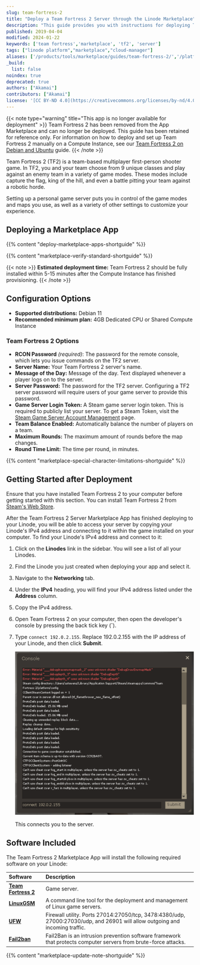 ```yaml
---
slug: team-fortress-2
title: "Deploy a Team Fortress 2 Server through the Linode Marketplace"
description: "This guide provides you with instructions for deploying Team Fortress 2, a team-based multiplayer first-person shooter game, on a Linode using the Marketplace Apps."
published: 2019-04-04
modified: 2024-01-22
keywords: ['team fortress','marketplace', 'tf2', 'server']
tags: ["linode platform","marketplace","cloud-manager"]
aliases: ['/products/tools/marketplace/guides/team-fortress-2/','/platform/marketplace/deploying-team-fortress-2-with-marketplace-apps/', '/platform/one-click/deploying-team-fortress-2-with-one-click-apps/','/guides/deploying-team-fortress-2-with-one-click-apps/','/guides/deploying-team-fortress-2-with-marketplace-apps/','/guides/team-fortress-2-marketplace-app/']
_build:
  list: false
noindex: true
deprecated: true
authors: ["Akamai"]
contributors: ["Akamai"]
license: '[CC BY-ND 4.0](https://creativecommons.org/licenses/by-nd/4.0)'
---
```

{{< note type="warning" title="This app is no longer available for deployment" >}}
Team Fortress 2 has been removed from the App Marketplace and can no longer be deployed. This guide has been retained for reference only. For information on how to deploy and set up Team Fortress 2 manually on a Compute Instance, see our [Team Fortress 2 on Debian and Ubuntu](/docs/guides/team-fortress2-on-debian-and-ubuntu/) guide.
{{< /note >}}

Team Fortress 2 (TF2) is a team-based multiplayer first-person shooter game. In TF2, you and your team choose from 9 unique classes and play against an enemy team in a variety of game modes. These modes include capture the flag, king of the hill, and even a battle pitting your team against a robotic horde.

Setting up a personal game server puts you in control of the game modes and maps you use, as well as a variety of other settings to customize your experience.

## Deploying a Marketplace App

{{% content "deploy-marketplace-apps-shortguide" %}}

{{% content "marketplace-verify-standard-shortguide" %}}

{{< note >}}
**Estimated deployment time:** Team Fortress 2 should be fully installed within 5-15 minutes after the Compute Instance has finished provisioning.
{{< /note >}}

## Configuration Options

- **Supported distributions:** Debian 11
- **Recommended minimum plan:** 4GB Dedicated CPU or Shared Compute Instance

### Team Fortress 2 Options

- **RCON Password** *(required)*: The password for the remote console, which lets you issue commands on the TF2 server.
- **Server Name:** Your Team Fortress 2 server's name.
- **Message of the Day:** Message of the day. Text displayed whenever a player logs on to the server.
- **Server Password:** The password for the TF2 server. Configuring a TF2 server password will require users of your game server to provide this password.
- **Game Server Login Token:** A Steam game server login token. This is required to publicly list your server. To get a Steam Token, visit the [Steam Game Server Account Management](https://steamcommunity.com/dev/managegameservers) page.
- **Team Balance Enabled:** Automatically balance the number of players on a team.
- **Maximum Rounds:** The maximum amount of rounds before the map changes.
- **Round Time Limit:** The time per round, in minutes.

{{% content "marketplace-special-character-limitations-shortguide" %}}

## Getting Started after Deployment

Ensure that you have installed Team Fortress 2 to your computer before getting started with this section. You can install Team Fortress 2 from [Steam's Web Store](https://store.steampowered.com/app/440/Team_Fortress_2/).

After the Team Fortress 2 Server Marketplace App has finished deploying to your Linode, you will be able to access your server by copying your Linode's IPv4 address and connecting to it within the game installed on your computer. To find your Linode's IPv4 address and connect to it:

1. Click on the **Linodes** link in the sidebar. You will see a list of all your Linodes.

2. Find the Linode you just created when deploying your app and select it.

3. Navigate to the **Networking** tab.

4. Under the **IPv4** heading, you will find your IPv4 address listed under the **Address** column.

5. Copy the IPv4 address.

6. Open Team Fortress 2 on your computer, then open the developer's console by pressing the back tick key (**`**).

7. Type `connect 192.0.2.155`. Replace 192.0.2.155 with the IP address of your Linode, and then click **Submit**.

    ![The Team Fortress 2 developer's console.](marketplace-tf2-developers-console.png)

    This connects you to the server.

## Software Included

The Team Fortress 2 Marketplace App will install the following required software on your Linode:

| **Software** | **Description** |
|:--------------|:------------|
| [**Team Fortress 2**](http://www.teamfortress.com/) | Game server. |
| [**LinuxGSM**](https://linuxgsm.com) | A command line tool for the deployment and management of Linux game servers. |
| [**UFW**](https://wiki.ubuntu.com/UncomplicatedFirewall) | Firewall utility. Ports 27014:27050/tcp, 3478:4380/udp, 27000:27030/udp, and 26901 will allow outgoing and incoming traffic. |
| [**Fail2ban**](https://www.fail2ban.org/wiki/index.php/Main_Page) | Fail2Ban is an intrusion prevention software framework that protects computer servers from brute-force attacks. |

{{% content "marketplace-update-note-shortguide" %}}
